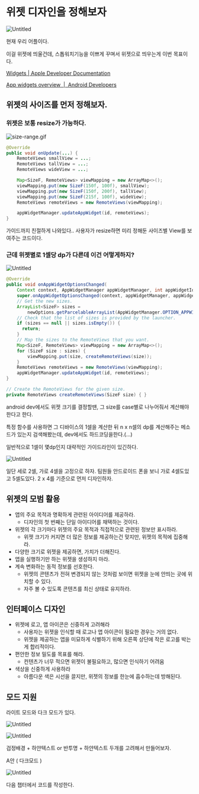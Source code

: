 # 위젯 디자인을 정해보자

![Untitled](https://prod-files-secure.s3.us-west-2.amazonaws.com/cb1b8f1b-291b-4925-b41f-9238d5de628f/0d8dca1f-8cf5-47c8-9e1c-e2fdf94279a8/Untitled.png)

현재 우리 어플이다.

이걸 위젯에 띄울건데, 스톱워치기능을 이쁘게 꾸며서 위젯으로 띄우는게 이번 목표이다.

[Widgets | Apple Developer Documentation](https://developer.apple.com/design/human-interface-guidelines/widgets)

[App widgets overview  |  Android Developers](https://developer.android.com/develop/ui/views/appwidgets/overview)

## 위젯의 사이즈를 먼저 정해보자.

### 위젯은 보통 resize가 가능하다.

![size-range.gif](https://prod-files-secure.s3.us-west-2.amazonaws.com/cb1b8f1b-291b-4925-b41f-9238d5de628f/16f56300-4109-47be-a751-20446d2c2727/size-range.gif)

```java
@Override
public void onUpdate(...) {
    RemoteViews smallView = ...;
    RemoteViews tallView = ...;
    RemoteViews wideView = ...;

    Map<SizeF, RemoteViews> viewMapping = new ArrayMap<>();
    viewMapping.put(new SizeF(150f, 100f), smallView);
    viewMapping.put(new SizeF(150f, 200f), tallView);
    viewMapping.put(new SizeF(215f, 100f), wideView);
    RemoteViews remoteViews = new RemoteViews(viewMapping);

    appWidgetManager.updateAppWidget(id, remoteViews);
}
```

가이드까지 친절하게 나와있다.. 사용자가 resize하면 미리 정해둔 사이즈별 View를 보여주는 코드이다.

### 근데 위젯별로 1셀당 dp가 다른데 이건 어떻게하지?

![Untitled](https://prod-files-secure.s3.us-west-2.amazonaws.com/cb1b8f1b-291b-4925-b41f-9238d5de628f/10909472-c016-49f0-880f-c0b27f845c85/Untitled.png)

```java
@Override
public void onAppWidgetOptionsChanged(
    Context context, AppWidgetManager appWidgetManager, int appWidgetId, Bundle newOptions) {
    super.onAppWidgetOptionsChanged(context, appWidgetManager, appWidgetId, newOptions);
    // Get the new sizes.
    ArrayList<SizeF> sizes =
        newOptions.getParcelableArrayList(AppWidgetManager.OPTION_APPWIDGET_SIZES);
    // Check that the list of sizes is provided by the launcher.
    if (sizes == null || sizes.isEmpty()) {
      return;
    }
    // Map the sizes to the RemoteViews that you want.
    Map<SizeF, RemoteViews> viewMapping = new ArrayMap<>();
    for (SizeF size : sizes) {
        viewMapping.put(size, createRemoteViews(size));
    }
    RemoteViews remoteViews = new RemoteViews(viewMapping);
    appWidgetManager.updateAppWidget(id, remoteViews);
}

// Create the RemoteViews for the given size.
private RemoteViews createRemoteViews(SizeF size) { }
```

android dev에서도 위젯 크기를 결정할땐, 그 size를 case별로 나누어줘서 계산해야한다고 한다.

특정 함수를 사용하면 그 디바이스의 1셀을 계산한 뒤 n x n셀의 dp를 계산해주는 메소드가 있는지 검색해봤는데, dev에서도 하드코딩을한다.(…)

일반적으로 1셀이 몇dp인지 대략적인 가이드라인이 있긴하다.

![Untitled](https://prod-files-secure.s3.us-west-2.amazonaws.com/cb1b8f1b-291b-4925-b41f-9238d5de628f/91654c5b-bd9a-4fbb-81dc-6ec0bca63f35/Untitled.png)

일단 세로 2셀, 가로 4셀을 고정으로 하자. 팀원들 안드로이드 폰을 보니 가로 4셀도있고 5셀도있다. 2 x 4를 기준으로 먼저 디자인하자.

## 위젯의 모범 활용

- 앱의 주요 목적과 명확하게 관련된 아이디어를 제공하라.
  - 디자인의 첫 번째는 단일 아이디어를 채택하는 것이다.
- 위젯의 각 크기마다 위젯의 주요 목적과 직접적으로 관련된 정보만 표시하라.
  - 위젯 크기가 커지면 더 많은 정보를 제공하는건 맞지만, 위젯의 목적에 집중해라.
- 다양한 크기로 위젯을 제공하면, 가치가 더해진다.
- 앱을 실행하기만 하는 위젯을 생성하지 마라.
- 계속 변화하는 동적 정보를 선호한다.
  - 위젯의 콘텐츠가 전혀 변경되지 않는 것처럼 보이면 위젯을 눈에 안띄는 곳에 위치할 수 있다.
  - 자주 볼 수 있도록 콘텐츠를 최신 상태로 유지하라.

## 인터페이스 디자인

- 위젯에 로고, 앱 아이콘은 신중하게 고려해라
  - 사용자는 위젯을 인식할 때 로고나 앱 아이콘이 필요한 경우는 거의 없다.
  - 위젯을 제공하는 앱을 미묘하게 식별하기 위해 오른쪽 상단에 작은 로고를 박는게 합리적이다.
- 편안한 정보 밀도를 목표를 해라.
  - 컨텐츠가 너무 적으면 위젯이 불필요하고, 많으면 인식하기 어려움
- 색상을 신중하게 사용하라
  - 아름다운 색은 시선을 끌지만, 위젯의 정보를 한눈에 흡수하는데 방해된다.

## 모드 지원

라이트 모드와 다크 모드가 있다.

![Untitled](https://prod-files-secure.s3.us-west-2.amazonaws.com/cb1b8f1b-291b-4925-b41f-9238d5de628f/aafba061-25e1-4b67-980e-a2cb7e8bdcd7/Untitled.png)

![Untitled](https://prod-files-secure.s3.us-west-2.amazonaws.com/cb1b8f1b-291b-4925-b41f-9238d5de628f/2bb6a7c7-b791-48a9-a48e-643f2c05d13e/Untitled.png)

검정배경 + 하얀텍스트 or 반투명 + 하얀텍스트 두개를 고려해서 만들어보자.

A안 ( 다크모드 )

![Untitled](https://prod-files-secure.s3.us-west-2.amazonaws.com/cb1b8f1b-291b-4925-b41f-9238d5de628f/99f1abd8-00eb-457e-842c-34d916cd11b2/Untitled.png)

다음 챕터에서 코드를 작성한다.
